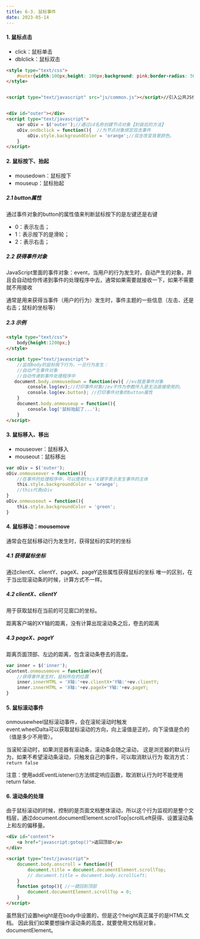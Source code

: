 ```yaml
---
title: 6-3. 鼠标事件
date: 2023-05-14
---
```


#### 1. 鼠标点击
- click：鼠标单击
- dblclick：鼠标双击

```html
<style type="text/css">
    #outer{width:100px;height: 100px;background: pink;border-radius: 50%}
</style>


<script type="text/javascript" src="js/common.js"></script>//引入公共JS代码


<div id="outer"></div>
<script type="text/javascript">
    var oDiv = $('outer');//通过id名称创建节点对象【封装后的方法】
    oDiv.ondbclick = function(){  //为节点对象绑定双击事件
        oDiv.style.backgroundColor = 'orange';//双击改变背景颜色。
    }
</script>
```

#### 2. 鼠标按下、抬起
- mousedown：鼠标按下
- mouseup：鼠标抬起

##### 2.1 button属性
通过事件对象的button的属性值来判断鼠标按下的是左键还是右键
- 0：表示左击；
- 1：表示按下的是滑轮；
- 2：表示右击；

##### 2.2 获得事件对象
JavaScript里面的事件对象：event，当用户的行为发生时，自动产生的对象，并且会自动给你传递到事件的处理程序中去，通常如果需要就接收一下，如果不需要就不用接收

通常是用来获得当事件（用户的行为）发生时，事件主题的一些信息（左击、还是右击；鼠标的坐标等）

##### 2.3 示例
```html
<style type="text/css">
    body{height:1200px;}
</style>

<script type="text/javascript">
    //监视body的鼠标按下行为，一旦行为发生：
    //自动产生事件对象
    //自动传递到事件处理程序中
   document.body.onmousedown = function(ev){ //ev就是事件对象
        console.log(ev);//打印事件对象//ev不作为参数传入是无法直接使用的。
        console.log(ev.button); //打印事件对象的button属性
    }
    document.body.onmouseup = function(){
        console.log('鼠标抬起了...');
    }
</script>
```

#### 3. 鼠标移入、移出
- mouseover：鼠标移入
- mouseout：鼠标移出
```js
var oDiv = $('outer');
oDiv.onmouseover = function(){
    //在事件的处理程序中，可以使用this关键字表示发生事件的主体
    this.style.backgroundColor = 'orange';
    //this代表oDiv
}
oDiv.onmouseout = function(){
    this.style.backgroundColor = 'green';
}
```

#### 4. 鼠标移动：mousemove
通常会在鼠标移动行为发生时，获得鼠标的实时的坐标

##### 4.1 获得鼠标坐标
通过clientX、clientY、pageX、pageY这些属性获得鼠标的坐标
唯一的区别，在于当出现滚动条的时候，计算方式不一样。

##### 4.2 clientX、clientY
用于获取鼠标在当前的可见窗口的坐标。

距离客户端的XY轴的距离，没有计算出现滚动条之后，卷去的距离

##### 4.3 pageX、pageY
距离页面顶部、左边的距离，包含滚动条卷去的高度。
```js
var inner = $('inner');
oContent.onmousemove = function(ev){
    //获得事件发生时，鼠标所在的位置
    inner.innerHTML = 'X轴:'+ev.clientX+'Y轴:'+ev.clientY;
    inner.innerHTML = 'X轴:'+ev.pageX+'Y轴:'+ev.pageY;
}   
```

#### 5. 鼠标滚动事件
onmousewheel鼠标滚动事件，会在滚轮滚动时触发  
event.wheelDalta可以获取鼠标滚动的方向，向上滚值是正的，向下滚值是负的（值是多少不用管）。

当滚轮滚动时，如果浏览器有滚动条，滚动条会随之滚动，
这是浏览器的默认行为，如果不希望滚动条滚动，只触发自己的事件，可以取消默认行为
取消方式：`return false`

注意：使用addEventListener()方法绑定响应函数，取消默认行为时不能使用return false.


#### 6. 滚动条的处理
由于鼠标滚动的时候，控制的是页面文档整体滚动，所以这个行为监视的是整个文档层，通过document.documentElement.scrollTop|scrollLeft获得、设置滚动条上和左的偏移量。
```html
<div id="content">
    <a href="javascript:gotop()">返回顶部</a>
</div>

<script type="text/javascript">
    document.body.onscroll = function(){
        document.title = document.documentElement.scrollTop; 
        // document.title = document.body.scrollLeft;
    }
    function gotop(){ //一键回到顶部
        document.documentElement.scrollTop = 0;
    }       
</script>  
```
虽然我们设置height是在body中设置的，但是这个height真正属于的是HTML文档。
因此我们如果要想操作滚动条的高度，就要使用文档层对象，documentElement。